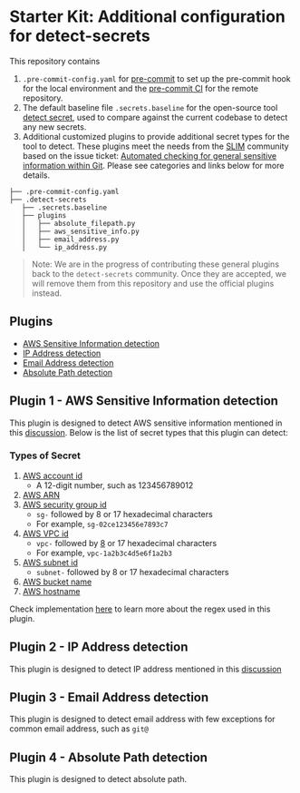 # Starter Kit: Additional configuration for detect-secrets
This repository contains
1. `.pre-commit-config.yaml` for [pre-commit](https://pre-commit.com/) to set up the pre-commit hook for the local environment and the [pre-commit CI](https://pre-commit.ci/) for the remote repository.
2. The default baseline file `.secrets.baseline` for the open-source tool [detect secret](https://github.com/Yelp/detect-secrets), used to compare against the current codebase to detect any new secrets.
3. Additional customized plugins to provide additional secret types for the tool to detect. These plugins meet the needs from the [SLIM](https://github.com/NASA-AMMOS/slim) community based on the issue ticket: [Automated checking for general sensitive information within Git](https://github.com/NASA-AMMOS/slim/issues/89).
Please see categories and links below for more details.

```text
├── .pre-commit-config.yaml
├── .detect-secrets
   ├── .secrets.baseline
   ├── plugins
   │   ├── absolute_filepath.py
   │   ├── aws_sensitive_info.py
   │   ├── email_address.py
   │   └── ip_address.py
```
> Note: We are in the progress of contributing these general plugins back to the `detect-secrets` community. 
> Once they are accepted, we will remove them from this repository and use the official plugins instead.
## Plugins
* [AWS Sensitive Information detection](#plugin-1---aws-sensitive-information-detection)
* [IP Address detection](#plugin-2---ip-address-detection)
* [Email Address detection](#plugin-3---email-address-detection)
* [Absolute Path detection](#plugin-4---absolute-path-detection)

## Plugin 1 - AWS Sensitive Information detection

This plugin is designed to detect AWS sensitive information mentioned in this [discussion](https://github.com/NASA-AMMOS/slim/issues/89#issuecomment-1433567397). Below is the list of secret types that this plugin can detect:

### Types of Secret
1. [AWS account id](https://docs.aws.amazon.com/accounts/latest/reference/manage-acct-identifiers.html#:~:text=each%20AWS%20account%3A-,AWS%20account%20ID,Amazon%20Resource%20Names%20(ARNs).)
   - A 12-digit number, such as 123456789012
2. [AWS ARN](https://docs.aws.amazon.com/IAM/latest/UserGuide/reference-arns.html)
3. [AWS security group id](https://docs.aws.amazon.com/managedservices/latest/userguide/find-SGs.html)
   - `sg-` followed by 8 or 17 hexadecimal characters
   - For example, `sg-02ce123456e7893c7`
4. [AWS VPC id](https://docs.aws.amazon.com/vpc/latest/userguide/create-vpc.html)
   - `vpc-` followed by [8](https://docs.aws.amazon.com/AWSCloudFormation/latest/UserGuide/aws-resource-ec2-subnet.html#:~:text=VPC%2C%20such%20as-,vpc%2D11ad4878,-.) or 17 hexadecimal characters
   - For example, `vpc-1a2b3c4d5e6f1a2b3`
5. [AWS subnet id](https://docs.aws.amazon.com/AWSCloudFormation/latest/UserGuide/aws-resource-ec2-subnet.html)
   - `subnet-` followed by 8 or 17 hexadecimal characters
6. [AWS bucket name](https://docs.aws.amazon.com/AmazonS3/latest/userguide/bucketnamingrules.html)
7. [AWS hostname](https://docs.aws.amazon.com/AWSEC2/latest/UserGuide/ec2-instance-naming.html)


Check implementation [here](aws_sensitive_info.py) to learn more about the regex used in this plugin.

## Plugin 2 - IP Address detection
This plugin is designed to detect IP address mentioned in this [discussion](https://github.com/NASA-AMMOS/slim/issues/89#issuecomment-1433567397)

## Plugin 3 - Email Address detection
This plugin is designed to detect email address with few exceptions for common email address, such as `git@`

## Plugin 4 - Absolute Path detection
This plugin is designed to detect absolute path.
